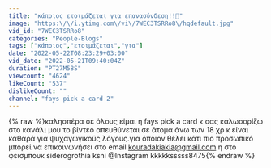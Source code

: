 ```yaml
---
title: "κάποιος ετοιμάζεται για επανασύνδεση!!🎎"
image: "https:\/\/i.ytimg.com\/vi\/7WEC3TSRRo8\/hqdefault.jpg"
vid_id: "7WEC3TSRRo8"
categories: "People-Blogs"
tags: ["κάποιος","ετοιμάζεται","για"]
date: "2022-05-22T08:23:29+03:00"
vid_date: "2022-05-21T09:40:04Z"
duration: "PT27M58S"
viewcount: "4624"
likeCount: "537"
dislikeCount: ""
channel: "fays pick a card 2"
---
```

{% raw %}καλησπέρα σε όλους είμαι η fays pick a card κ σας καλωσορίζω στο κανάλι μου το βίντεο απευθύνεται σε άτομα άνω των 18 χρ κ είναι καθαρά για ψυχαγωγικούς λόγους.για όποιον θέλει κάτι πιο προσωπικό μπορεί να επικοινωνήσει στο email kouradakiakia@gmail.com η στο φεισμπουκ siderogrothia ksni @Instagram kkkkksssss8475{% endraw %}
